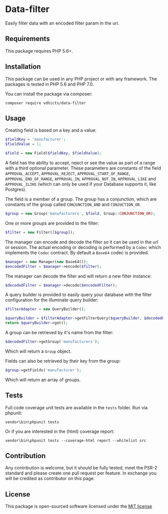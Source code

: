 # Data-filter

Easily filter data with an encoded filter param in the uri.

## Requirements

This package requires PHP 5.6+.

## Installation

This package can be used in any PHP project or with any framework. The packages is tested in PHP 5.6 and PHP 7.0.

You can install the package via composer:

```
composer require vdhicts/data-filter
```

## Usage

Creating field is based on a key and a value:

```php
$fieldKey = 'manufacturer';
$fieldValue = 1;

$field = new Field($fieldKey, $fieldValue);
```

A field has the ability to accept, reject or see the value as part of a range with a third optional parameter. These 
parameters are constants of the field `APPROVAL_ACCEPT`, `APPROVAL_REJECT`, `APPROVAL_START_OF_RANGE`, 
`APPROVAL_END_OF_RANGE`, `APPROVAL_IN`, `APPROVAL_NOT_IN`, `APPROVAL_LIKE` and `APPROVAL_ILIKE` (which can only be used 
if your Database supports it, like Postgres).

The field is a member of a group. The group has a conjunction, which are constants of the group called 
`CONJUNCTION_AND` and `CONJUCTION_OR`.

```php
$group = new Group('manufacturers', $field, Group::CONJUNCTION_OR);
```

One or more groups are provided to the filter:

```php
$filter = new Filter([$group]);
```

The manager can encode and decode the filter so it can be used in the url or session. The actual encoding or decoding 
is performed by a `Codec` which implements the `Codec` contract. By default a `Base64` codec is provided.

```php
$manager = new Manager(new Base64());
$encodedFilter = $manager->encode($filter);
```

The manager can decode the filter and will return a new filter instance:

```php
$decodedFilter = $manager->decode($encodedFilter);
```

A query builder is provided to easily query your database with the filter configuration for the illuminate query 
builder:
 
```php
$filterAdapter = new QueryBuilder();

$queryBuilder = $filterAdapter->getFilterQuery($queryBuilder, $decodedFilter);
return $queryBuilder->get();
```

A group can be retrieved by it's name from the filter:

```php
$decodedFilter->getGroup('manufacturers');
```

Which will return a `Group` object.

Fields can also be retrieved by their key from the group:

```php
$group->getFields('manufacturer');
```

Which will return an array of groups.

## Tests

Full code coverage unit tests are available in the `tests` folder. Run via phpunit:

`vendor\bin\phpunit tests`

Or if you are interested in the (html) coverage report:

`vendor\bin\phpunit tests --coverage-html report --whitelist src`

## Contribution

Any contribution is welcome, but it should be fully tested, meet the PSR-2 standard and please create one pull request 
per feature. In exchange you will be credited as contributor on this page.

## License

This package is open-sourced software licensed under the [MIT license](http://opensource.org/licenses/MIT)
